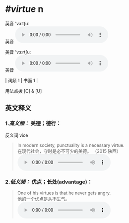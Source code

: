 # ***\#virtue*** n
英音 'vɜːtʃuː  
英音
<audio src="./media/virtue-B.aac" controls="controls"></audio>

美音 'vɜːrtʃuː  
美音
<audio src="./media/virtue.aac" controls="controls"></audio>



| 词频 1 | 书面 1 |  

用法点拨  [C] & [U]

英文释义
---
### 1.*高义频：* **美德；德行：**  
反义词 vice 

 > In modern society, punctuality is a necessary virtue.  
 > 在现代社会，守时是必不可少的美德。  （2015 陕西）  
<audio src="./media/virtue3.aac" controls="controls"></audio>

### 2.*低义频：* **优点；长处(advantage)：**  

 > One of his virtues is that he never gets angry.  
 > 他的一个优点是从不生气。    
<audio src="./media/2-virtue.aac" controls="controls"></audio>


